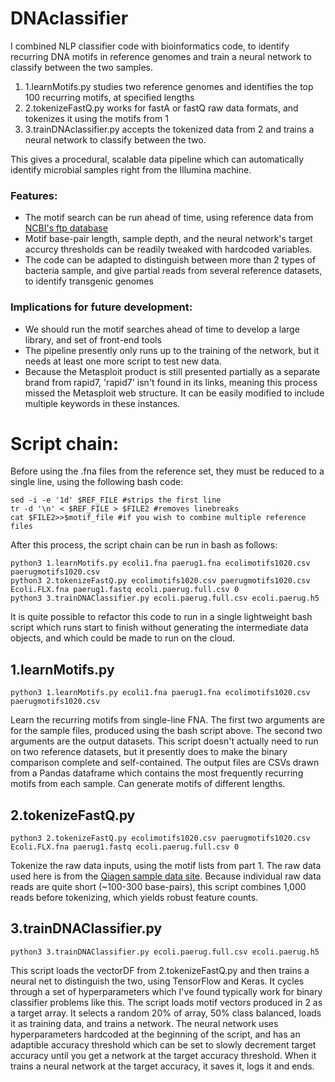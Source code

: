 # DNAclassifier
I combined NLP classifier code with bioinformatics code, to identify recurring DNA motifs in reference genomes and train a neural network to classify between the two samples.

1. 1.learnMotifs.py studies two reference genomes and identifies the top 100 recurring motifs, at specified lengths
2. 2.tokenizeFastQ.py works for fastA or fastQ raw data formats, and tokenizes it using the motifs from 1
3. 3.trainDNAclassifier.py accepts the tokenized data from 2 and trains a neural network to classify between the two.

This gives a procedural, scalable data pipeline which can automatically identify microbial samples right from the Illumina machine.

### Features:
* The motif search can be run ahead of time, using reference data from [NCBI's ftp database](ftp://ftp.ncbi.nih.gov/genomes/archive/old_refseq/Bacteria/)
* Motif base-pair length, sample depth, and the neural network's target accurcy thresholds can be readily tweaked with hardcoded variables.
* The code can be adapted to distinguish between more than 2 types of bacteria sample, and give partial reads from several reference datasets, to identify transgenic genomes

### Implications for future development:
* We should run the motif searches ahead of time to develop a large library, and set of front-end tools
* The pipeline presently only runs up to the training of the network, but it needs at least one more script to test new data.
* Because the Metasploit product is still presented partially as a separate brand from rapid7, 'rapid7' isn't found in its links, meaning this process missed the Metasploit web structure. It can be easily modified to include multiple keywords in these instances.

# Script chain:
Before using the .fna files from the reference set, they must be reduced to a single line, using the following bash code:
```
sed -i -e '1d' $REF_FILE #strips the first line
tr -d '\n' < $REF_FILE > $FILE2 #removes linebreaks
cat $FILE2>>$motif_file #if you wish to combine multiple reference files
```
After this process, the script chain can be run in bash as follows:
```
python3 1.learnMotifs.py ecoli1.fna paerug1.fna ecolimotifs1020.csv paerugmotifs1020.csv
python3 2.tokenizeFastQ.py ecolimotifs1020.csv paerugmotifs1020.csv Ecoli.FLX.fna paerug1.fastq ecoli.paerug.full.csv 0
python3 3.trainDNAClassifier.py ecoli.paerug.full.csv ecoli.paerug.h5
```
It is quite possible to refactor this code to run in a single lightweight bash script which runs start to finish without generating the intermediate data objects, and which could be made to run on the cloud. 

## 1.learnMotifs.py
```
python3 1.learnMotifs.py ecoli1.fna paerug1.fna ecolimotifs1020.csv paerugmotifs1020.csv
```
Learn the recurring motifs from single-line FNA. The first two arguments are for the sample files, produced using the bash script above. The second two arguments are the output datasets. This script doesn't actually need to run on two reference datasets, but it presently does to make the binary comparison complete and self-contained. The output files are CSVs drawn from a Pandas dataframe which contains the most frequently recurring motifs from each sample. Can generate motifs of different lengths.

## 2.tokenizeFastQ.py
```
python3 2.tokenizeFastQ.py ecolimotifs1020.csv paerugmotifs1020.csv Ecoli.FLX.fna paerug1.fastq ecoli.paerug.full.csv 0
```
Tokenize the raw data inputs, using the motif lists from part 1. The raw data used here is from the [Qiagen sample data site](https://www.qiagenbioinformatics.com/support/example-data/). Because individual raw data reads are quite short (~100-300 base-pairs), this script combines 1,000 reads before tokenizing, which yields robust feature counts.

## 3.trainDNAClassifier.py
```
python3 3.trainDNAClassifier.py ecoli.paerug.full.csv ecoli.paerug.h5
```
This script loads the vectorDF from 2.tokenizeFastQ.py and then trains a neural net to distinguish the two, using TensorFlow and Keras. It cycles through a set of hyperparameters which I've found typically work for binary classifier problems like this.
The script loads motif vectors produced in 2 as a target array.
It selects a random 20% of array, 50% class balanced, loads it as training data, and trains a network. The neural network uses hyperparameters hardcoded at the beginning of the script, and has an adaptible accuracy threshold which can be set to slowly decrement target accuracy until you get a network at the target accuracy threshold.
When it trains a neural network at the target accuracy, it saves it, logs it and ends.
